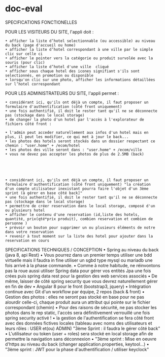 # doc-eval

SPECIFICATIONS FONCTIONELLES 

 POUR LES  VISITEURS DU SITE, l'appli doit :


    • afficher la liste d’hotel selectionnable (ou accessible) au niveau du back (page d'accueil ou home)
    • afficher la liste d’hotel correspondant à une ville par le simple clic sur celle ci
    • afficher le pointer vers la catégorie ou produit survolée avec la souris (pour clic)
    • afficher la liste d’hotel d'une ville  cliqué
    • afficher sous chaque hotel des icones signifiant s'ils sont selectionnés, en promotion ou disponible
    • lorsqu'on clic sur une photo, afficher les informations détaillées sur l’hotel correspondant




POUR LES ADMINISTRATEURS DU SITE, l'appli permet :


    • considérant ici, qu'ils ont déjà un compte, il faut proposer un formulaire d'authentification (côté front uniquement)
    • une fois authentifié, il doit le rester tant qu'il ne se déconnecte pas (stockage dans le local storage)
    • de changer la photo d'un hotel par l'accès à l'explorateur de fichiers côté front :
        
    • l'admin peut acceder naturellement aux infos d'un hotel mais en plus, il peut les modifier, ce qui met à jour le back...
    • les photos des hotels seront stockés dans un dossier respectant ce chemin : "user.home" + /ecom/hotel
    • les photos des ville seront dans : "user.home" + /ecom/ville
    • vous ne devez pas accepter les photos de plus de 2.5MB (back)





    • considérant ici, qu'ils ont déjà un compte, il faut proposer un formulaire d'authentification (côté front uniquement) "la création d'un compte utilisateur inexistant pourra faire l'objet d'un 3ème sprint (à gérer en base côté back]"
    • une fois authentifié, il doit le rester tant qu'il ne se déconnecte pas (stockage dans le local storage)
    • permettre de créer reservation dans le local storage, composé d'un ou plusieurs hotel
    • afficher le contenu d'une reservation (id,liste des hotels, quantité, prix(qté*prix produit), combien reservation et combien de personne )
    • prévoir un bouton pour supprimer un ou plusieurs éléments de notre dans votre reservation
    • revenir à tout moment sur la liste des hotel pour ajouter dans la reservation en cours


SPECIFICATIONS TECHNIQUES / CONCEPTION
    • Spring au niveau du back (java 8, api Rest) 
    • Vous pourrez dans un premier temps utiliser une bdd virtuelle mais il faudra in fine utiliser un sgbd type mysql ou mariadb une fois arrivé à la phase commande. 
    • Comme à notre habitude, ne réinvontons pas la roue aussi utiliser Spring data pour gérer vos entités Jpa une fois crées puis spring data rest pour la gestion des web services associés 
    • De même, laisser de côté spring security que vous devrez naturellement gérer en fin de dev 
    • Angular 8 pour le front (bootstrap3, jquery) 
    • Intégration continue avec Git d'un workflow par équipe, 2 repos (back & front) 
    • Gestion des photos : elles ne seront pas stocké en base pour ne pas alourdir celle-ci, chaque produit aura un attribut qui pointe sur le fichier correspondant (chemin) 
    • Pour des raisons de sécurité, ne pas stocker les photos dans le rep static, l'accès sera définitivement verrouillé une fois spring security activé ! 
    • la gestion de l'authentification se fera côté front avec des données fictives locales (tableau avec noms des utilisateurs et leurs rôles : USER et(ou) ADMIN) "3ème Sprint : il faudra le gérer côté back" 
    • L'utilisateur ou token (user + roles) sera stocké en local storage afin de permettre la 			navigation sans déconnexion 
    • "3ème sprint : Mise en oeuvre d'https au niveau du back (changer application.properties, keytool...) 
    • "3ème sprint : JWT pour la phase d'authentification / utiliser keyclock" 
